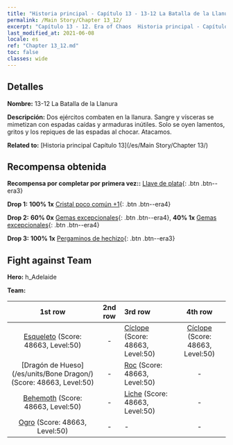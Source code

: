 ```yaml
---
title: "Historia principal - Capítulo 13 - 13-12 La Batalla de la Llanura"
permalink: /Main Story/Chapter 13_12/
excerpt: "Capítulo 13 - 12. Era of Chaos  Historia principal - Capítulo 13_12. 13-12 La Batalla de la Llanura"
last_modified_at: 2021-06-08
locale: es
ref: "Chapter 13_12.md"
toc: false
classes: wide
---
```


## Detalles

 **Nombre:** 13-12 La Batalla de la Llanura

 **Descripción:** Dos ejércitos combaten en la llanura. Sangre y vísceras se mimetizan con espadas caídas y armaduras inútiles. Solo se oyen lamentos, gritos y los repiques de las espadas al chocar. Atacamos.

 **Related to:** [Historia principal Capítulo 13](/es/Main Story/Chapter 13/)

## Recompensa obtenida

 **Recompensa por completar por primera vez::** [Llave de plata](/ItemsES/con_693/){: .btn .btn--era3}

 **Drop 1:** **100% 1x** [Cristal poco común +1](/ItemsES/mat_45/){: .btn .btn--era4}

 **Drop 2:** **60% 0x** [Gemas excepcionales](/ItemsES/mat_37/){: .btn .btn--era4}, **40% 1x** [Gemas excepcionales](/ItemsES/mat_37/){: .btn .btn--era4}

 **Drop 3:** **100% 1x** [Pergaminos de hechizo](/ItemsES/con_694/){: .btn .btn--era3}


## Fight against Team
 **Hero:** h_Adelaide

 **Team:**


  | 1st row | 2nd row | 3rd row | 4th row |
  |:----:|:----:|:----|:----:|
  | [Esqueleto](/es/units/Skeleton/) (Score: 48663, Level:50)  | - | [Cíclope](/es/units/Cyclops/) (Score: 48663, Level:50)  | [Cíclope](/es/units/Cyclops/) (Score: 48663, Level:50)  |
  | [Dragón de Hueso](/es/units/Bone Dragon/) (Score: 48663, Level:50)  | - | [Roc](/es/units/Roc/) (Score: 48663, Level:50)  | - |
  | [Behemoth](/es/units/Behemoth/) (Score: 48663, Level:50)  | - | [Liche](/es/units/Lich/) (Score: 48663, Level:50)  | - |
  | [Ogro](/es/units/Ogre/) (Score: 48663, Level:50)  | - | - | - |


